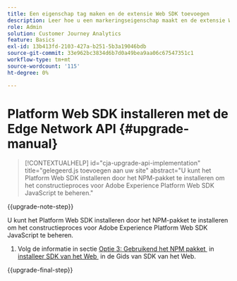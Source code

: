 ```yaml
---
title: Een eigenschap tag maken en de extensie Web SDK toevoegen
description: Leer hoe u een markeringseigenschap maakt en de extensie Web SDK toevoegt
role: Admin
solution: Customer Journey Analytics
feature: Basics
exl-id: 13b413fd-2103-427a-b251-5b3a19046bdb
source-git-commit: 33e962bc3834d6b7d0a49bea9aa06c67547351c1
workflow-type: tm+mt
source-wordcount: '115'
ht-degree: 0%

---
```


# Platform Web SDK installeren met de Edge Network API {#upgrade-manual}

<!-- markdownlint-disable MD034 -->

>[!CONTEXTUALHELP]
>id="cja-upgrade-api-implementation"
>title="gelegeerd.js toevoegen aan uw site"
>abstract="U kunt het Platform Web SDK installeren door het NPM-pakket te installeren om het constructieproces voor Adobe Experience Platform Web SDK JavaScript te beheren."

<!-- markdownlint-enable MD034 -->

{{upgrade-note-step}}

U kunt het Platform Web SDK installeren door het NPM-pakket te installeren om het constructieproces voor Adobe Experience Platform Web SDK JavaScript te beheren.

1. Volg de informatie in sectie [&#x200B; Optie 3: Gebruikend het NPM pakket &#x200B;](https://experienceleague.adobe.com/nl/docs/experience-platform/edge/fundamentals/installing-the-sdk#option-3-using-the-npm-package) in [&#x200B; installeer SDK van het Web &#x200B;](https://experienceleague.adobe.com/nl/docs/experience-platform/edge/fundamentals/installing-the-sdk) in de Gids van SDK van het Web.

{{upgrade-final-step}}


